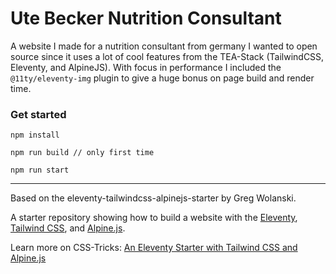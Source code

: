 # Ute Becker Nutrition Consultant

A website I made for a nutrition consultant from germany I wanted to open source since it uses a lot of cool features from the TEA-Stack (TailwindCSS, Eleventy, and AlpineJS). With focus in performance I included the `@11ty/eleventy-img` plugin to give a huge bonus on page build and render time.

### Get started

```
npm install

npm run build // only first time

npm run start
```

---

Based on the eleventy-tailwindcss-alpinejs-starter by Greg Wolanski.

A starter repository showing how to build a website with the [Eleventy](https://www.11ty.dev), [Tailwind CSS](https://tailwindcss.com), and [Alpine.js](https://github.com/alpinejs/alpine).

Learn more on CSS-Tricks: [An Eleventy Starter with Tailwind CSS and Alpine.js](https://css-tricks.com/eleventy-starter-with-tailwind-css-alpine-js/)
